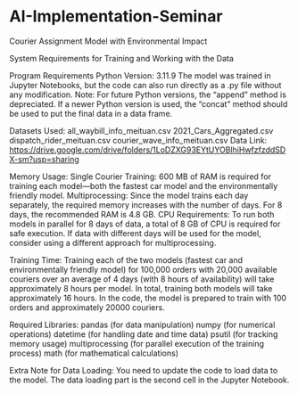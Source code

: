 # AI-Implementation-Seminar
Courier Assignment Model with Environmental Impact

System Requirements for Training and Working with the Data 

Program Requirements
Python Version: 3.11.9
The model was trained in Jupyter Notebooks, but the code can also run directly as a .py file without any modification.
Note: For future Python versions, the “append” method is depreciated. If a newer Python version is used, the “concat” method should be used to put the final data in a data frame. 

Datasets Used:
all_waybill_info_meituan.csv
2021_Cars_Aggregated.csv
dispatch_rider_meituan.csv
courier_wave_info_meituan.csv
Data Link: https://drive.google.com/drive/folders/1LoDZXG93EYtUYOBlhiHwfzfzddSDX-sm?usp=sharing

Memory Usage:
Single Courier Training: 600 MB of RAM is required for training each model—both the fastest car model and the environmentally friendly model.
Multiprocessing: Since the model trains each day separately, the required memory increases with the number of days. For 8 days, the recommended RAM is 4.8 GB.
CPU Requirements: To run both models in parallel for 8 days of data, a total of 8 GB of CPU is required for safe execution. If data with different days will be used for the model, consider using a different approach for multiprocessing. 

Training Time:
Training each of the two models (fastest car and environmentally friendly model) for 100,000 orders with 20,000 available couriers over an average of 4 days (with 8 hours of availability) will take approximately 8 hours per model.
In total, training both models will take approximately 16 hours.
In the code, the model is prepared to train with 100 orders and approximately 20000 couriers. 

Required Libraries:
pandas (for data manipulation)
numpy (for numerical operations)
datetime (for handling date and time data)
psutil (for tracking memory usage)
multiprocessing (for parallel execution of the training process)
math (for mathematical calculations)

Extra Note for Data Loading: 
You need to update the code to load data to the model. The data loading part is the second cell in the Jupyter Notebook. 
